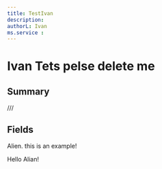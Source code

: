 ```yaml
---
title: TestIvan
description: 
authorL: Ivan
ms.service : 
---
```


# Ivan Tets pelse delete me

## Summary

///

## Fields
<!-- You need to leave a space betwenn | your text and | -->

 Alien. this is an example!
 
 Hello Alian!
